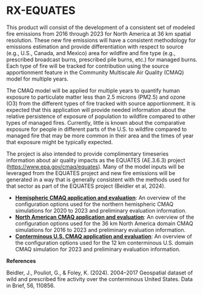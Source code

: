 RX-EQUATES
==========

This product will consist of the development of a consistent set of modeled fire emissions from 2016 through 2023 for North America at 36 km spatial resolution.  These new fire emissions will have a consistent methodology for emissions estimation and provide differentiation with respect to source (e.g., U.S., Canada, and Mexico) area for wildfire and fire type (e.g., prescribed broadcast burns, prescribed pile burns, etc.) for managed burns. Each type of fire will be tracked for contribution using the source apportionment feature in the Community Multiscale Air Quality (CMAQ) model for multiple years.

The CMAQ model will be applied for multiple years to quantify human exposure to particulate matter less than 2.5 microns (PM2.5) and ozone (O3) from the different types of fire tracked with source apportionment. It is expected that this application will provide needed information about the relative persistence of exposure of population to wildfire compared to other types of managed fires. Currently, little is known about the comparative exposure for people in different parts of the U.S. to wildfire compared to managed fire that may be more common in their area and the times of year that exposure might be typically expected. 

The project is also intended to provide complimentary timeseries information about air quality impacts as the EQUATES (AE.3.6.3) project (https://www.epa.gov/cmaq/equates). Many of the model inputs will be leveraged from the EQUATES project and new fire emissions will be generated in a way that is generally consistent with the methods used for that sector as part of the EQUATES project (Beidler et al, 2024). 

- **[Hemispheric CMAQ application and evaluation](CMAQ_108HEMI.md)**: An overview of the configuration options used for the northern hemispheric CMAQ simulations for 2020 to 2023 and preliminary evaluation information.
- **[North American CMAQ application and evaluation](CMAQ_36US3.md)**: An overview of the configuration options used for the 36 km North America domain CMAQ simulations for 2016 to 2023 and preliminary evaluation information.
- **[Conterminous U.S. CMAQ application and evaluation](CMAQ_12US.md)**: An overview of the configuration options used for the 12 km conterminous U.S. domain CMAQ simulation for 2023 and preliminary evaluation information.
  
**References**

Beidler, J., Pouliot, G., & Foley, K. (2024). 2004–2017 Geospatial dataset of wild and prescribed fire activity over the conterminous United States. Data in Brief, 56, 110856.
